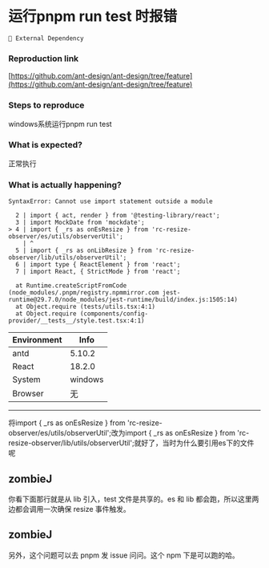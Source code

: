# 运行pnpm run test 时报错

`🚌 External Dependency`

### Reproduction link

[https://github.com/ant-design/ant-design/tree/feature](https://github.com/ant-design/ant-design/tree/feature)

### Steps to reproduce

windows系统运行pnpm run test

### What is expected?

正常执行

### What is actually happening?

    SyntaxError: Cannot use import statement outside a module

      2 | import { act, render } from '@testing-library/react';
      3 | import MockDate from 'mockdate';
    > 4 | import { _rs as onEsResize } from 'rc-resize-observer/es/utils/observerUtil';
        | ^
      5 | import { _rs as onLibResize } from 'rc-resize-observer/lib/utils/observerUtil';
      6 | import type { ReactElement } from 'react';
      7 | import React, { StrictMode } from 'react';

      at Runtime.createScriptFromCode (node_modules/.pnpm/registry.npmmirror.com jest-runtime@29.7.0/node_modules/jest-runtime/build/index.js:1505:14)
      at Object.require (tests/utils.tsx:4:1)
      at Object.require (components/config-provider/__tests__/style.test.tsx:4:1)

| Environment | Info    |
| ----------- | ------- |
| antd        | 5.10.2  |
| React       | 18.2.0  |
| System      | windows |
| Browser     | 无      |

---

将import { \_rs as onEsResize } from 'rc-resize-observer/es/utils/observerUtil';改为import { \_rs as onEsResize } from 'rc-resize-observer/lib/utils/observerUtil';就好了，当时为什么要引用es下的文件呢

<!-- generated by ant-design-issue-helper. DO NOT REMOVE -->

## zombieJ

你看下面那行就是从 lib 引入，test 文件是共享的。es 和 lib 都会跑，所以这里两边都会调用一次确保 resize 事件触发。

## zombieJ

另外，这个问题可以去 pnpm 发 issue 问问。这个 npm 下是可以跑的哈。

